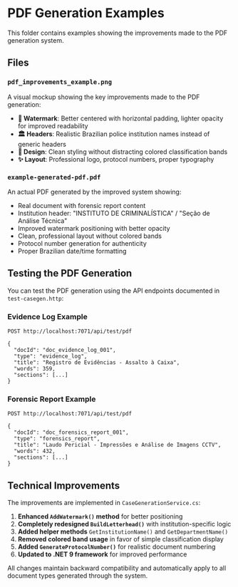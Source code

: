 # PDF Generation Examples

This folder contains examples showing the improvements made to the PDF generation system.

## Files

### `pdf_improvements_example.png`
A visual mockup showing the key improvements made to the PDF generation:

- **🎯 Watermark**: Better centered with horizontal padding, lighter opacity for improved readability
- **🏛️ Headers**: Realistic Brazilian police institution names instead of generic headers
- **🎨 Design**: Clean styling without distracting colored classification bands
- **✨ Layout**: Professional logo, protocol numbers, proper typography

### `example-generated-pdf.pdf`
An actual PDF generated by the improved system showing:

- Real document with forensic report content
- Institution header: "INSTITUTO DE CRIMINALÍSTICA" / "Seção de Análise Técnica"
- Improved watermark positioning with better opacity
- Clean, professional layout without colored bands
- Protocol number generation for authenticity
- Proper Brazilian date/time formatting

## Testing the PDF Generation

You can test the PDF generation using the API endpoints documented in `test-casegen.http`:

### Evidence Log Example
```http
POST http://localhost:7071/api/test/pdf

{
  "docId": "doc_evidence_log_001",
  "type": "evidence_log",
  "title": "Registro de Evidências - Assalto à Caixa",
  "words": 359,
  "sections": [...]
}
```

### Forensic Report Example
```http
POST http://localhost:7071/api/test/pdf

{
  "docId": "doc_forensics_report_001",
  "type": "forensics_report", 
  "title": "Laudo Pericial - Impressões e Análise de Imagens CCTV",
  "words": 432,
  "sections": [...]
}
```

## Technical Improvements

The improvements are implemented in `CaseGenerationService.cs`:

1. **Enhanced `AddWatermark()` method** for better positioning
2. **Completely redesigned `BuildLetterhead()`** with institution-specific logic
3. **Added helper methods** `GetInstitutionName()` and `GetDepartmentName()`
4. **Removed colored band usage** in favor of simple classification display
5. **Added `GenerateProtocolNumber()`** for realistic document numbering
6. **Updated to .NET 9 framework** for improved performance

All changes maintain backward compatibility and automatically apply to all document types generated through the system.